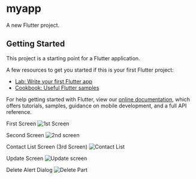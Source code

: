 # myapp

A new Flutter project.

## Getting Started

This project is a starting point for a Flutter application.

A few resources to get you started if this is your first Flutter project:

- [Lab: Write your first Flutter app](https://flutter.dev/docs/get-started/codelab)
- [Cookbook: Useful Flutter samples](https://flutter.dev/docs/cookbook)

For help getting started with Flutter, view our
[online documentation](https://flutter.dev/docs), which offers tutorials,
samples, guidance on mobile development, and a full API reference.

First Screen
![1st Screen](https://user-images.githubusercontent.com/85911991/125613603-1cae7654-1f1b-4752-8a43-a9a51335fc99.jpg)

Second Screen
![2nd screen](https://user-images.githubusercontent.com/85911991/125613648-e75909ca-0c52-4869-a222-ece95b52e91e.jpg)

Contact List Screen (3rd Screen)
![Contact List](https://user-images.githubusercontent.com/85911991/125613755-d147c945-c56c-4da4-bfe0-d128cbb8f008.jpg)

Update Screen
![Update screen](https://user-images.githubusercontent.com/85911991/125613794-03f4cfd7-ca28-4ad3-873b-d412bf5737bc.jpg)

Delete Alert Dialog
![Delete Part](https://user-images.githubusercontent.com/85911991/125613807-0ff714ed-5acb-42a5-8383-3982125b4e42.jpg)

